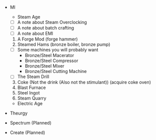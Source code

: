 - MI

  - Steam Age
  - [ ] A note about Steam Overclocking
  - [ ] A note about batch crafting
  - [ ] A note about EMI

  1. A Forge Mod (forge hammer)
  2. Steamed Hams (bronze boiler, bronze pump)

  - [ ] Some machines you will probably want
    - Bronze/Steel Macerator
    - Bronze/Steel Compressor
    - Bronze/Steel Mixer
    - Bronze/Steel Cutting Machine
  - [ ] The Steam Drill

  3. Coke (Not the drink (Also not the stimulant)) (acquire coke oven)
  4. Blast Furnace
  5. Steel Ingot
  6. Steam Quarry

  - Electric Age

- Theurgy
- Spectrum (Planned)
- Create (Planned)
